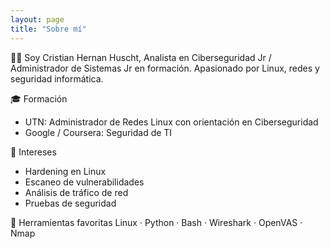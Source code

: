 ```yaml
---
layout: page
title: "Sobre mí"
---
```


👨‍💻 Soy Cristian Hernan Huscht, Analista en Ciberseguridad Jr / Administrador de Sistemas Jr en formación.
Apasionado por Linux, redes y seguridad informática.

🎓 Formación
- UTN: Administrador de Redes Linux con orientación en Ciberseguridad
- Google / Coursera: Seguridad de TI

🐧 Intereses
- Hardening en Linux
- Escaneo de vulnerabilidades
- Análisis de tráfico de red
- Pruebas de seguridad

🔧 Herramientas favoritas
Linux · Python · Bash · Wireshark · OpenVAS · Nmap
